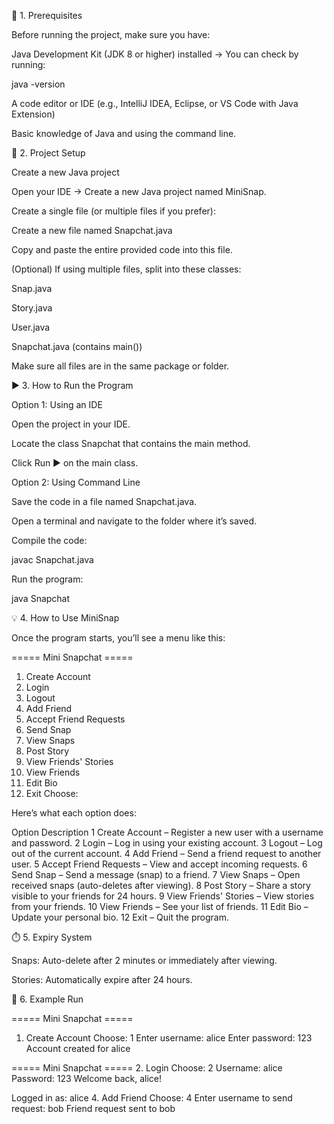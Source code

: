 🧰 1. Prerequisites


Before running the project, make sure you have:

Java Development Kit (JDK 8 or higher) installed
→ You can check by running:

java -version


A code editor or IDE (e.g., IntelliJ IDEA, Eclipse, or VS Code with Java Extension)

Basic knowledge of Java and using the command line.

📂 2. Project Setup


Create a new Java project

Open your IDE → Create a new Java project named MiniSnap.

Create a single file (or multiple files if you prefer):

Create a new file named Snapchat.java

Copy and paste the entire provided code into this file.

(Optional) If using multiple files, split into these classes:

Snap.java

Story.java

User.java

Snapchat.java (contains main())

Make sure all files are in the same package or folder.

▶️ 3. How to Run the Program


Option 1: Using an IDE

Open the project in your IDE.

Locate the class Snapchat that contains the main method.

Click Run ▶️ on the main class.

Option 2: Using Command Line

Save the code in a file named Snapchat.java.

Open a terminal and navigate to the folder where it’s saved.

Compile the code:

javac Snapchat.java


Run the program:

java Snapchat

💡 4. How to Use MiniSnap


Once the program starts, you’ll see a menu like this:

===== Mini Snapchat =====
1. Create Account
2. Login
3. Logout
4. Add Friend
5. Accept Friend Requests
6. Send Snap
7. View Snaps
8. Post Story
9. View Friends' Stories
10. View Friends
11. Edit Bio
12. Exit
Choose:


Here’s what each option does:

Option	Description
1	Create Account – Register a new user with a username and password.
2	Login – Log in using your existing account.
3	Logout – Log out of the current account.
4	Add Friend – Send a friend request to another user.
5	Accept Friend Requests – View and accept incoming requests.
6	Send Snap – Send a message (snap) to a friend.
7	View Snaps – Open received snaps (auto-deletes after viewing).
8	Post Story – Share a story visible to your friends for 24 hours.
9	View Friends' Stories – View stories from your friends.
10	View Friends – See your list of friends.
11	Edit Bio – Update your personal bio.
12	Exit – Quit the program.


⏱️ 5. Expiry System


Snaps: Auto-delete after 2 minutes or immediately after viewing.

Stories: Automatically expire after 24 hours.

🧪 6. Example Run


===== Mini Snapchat =====
1. Create Account
Choose: 1
Enter username: alice
Enter password: 123
Account created for alice

===== Mini Snapchat =====
2. Login
Choose: 2
Username: alice
Password: 123
Welcome back, alice!

Logged in as: alice
4. Add Friend
Choose: 4
Enter username to send request: bob
Friend request sent to bob

